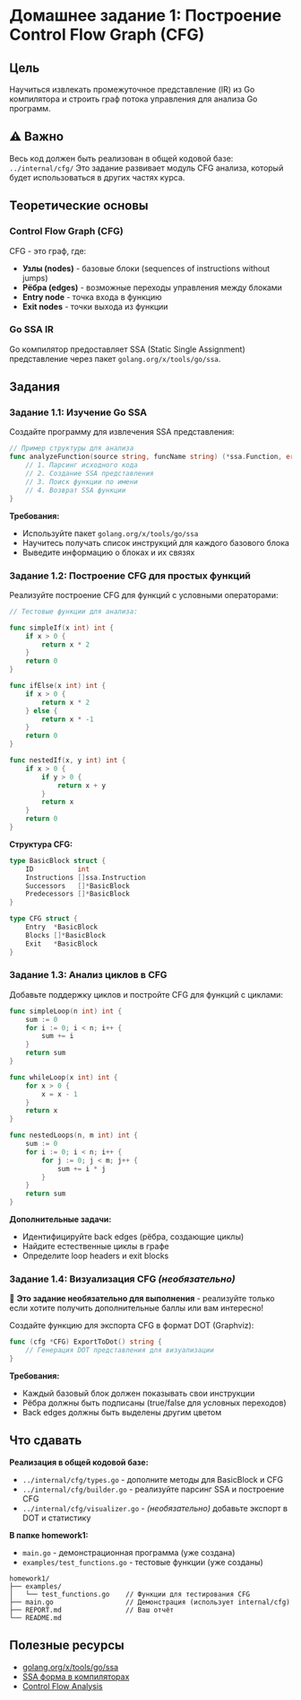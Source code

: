 # Домашнее задание 1: Построение Control Flow Graph (CFG)

## Цель
Научиться извлекать промежуточное представление (IR) из Go компилятора и строить граф потока управления для анализа Go программ.

## ⚠️ Важно
Весь код должен быть реализован в общей кодовой базе: `../internal/cfg/`
Это задание развивает модуль CFG анализа, который будет использоваться в других частях курса.

## Теоретические основы

### Control Flow Graph (CFG)
CFG - это граф, где:
- **Узлы (nodes)** - базовые блоки (sequences of instructions without jumps)
- **Рёбра (edges)** - возможные переходы управления между блоками
- **Entry node** - точка входа в функцию
- **Exit nodes** - точки выхода из функции

### Go SSA IR
Go компилятор предоставляет SSA (Static Single Assignment) представление через пакет `golang.org/x/tools/go/ssa`.

## Задания

### Задание 1.1: Изучение Go SSA
Создайте программу для извлечения SSA представления:

```go
// Пример структуры для анализа
func analyzeFunction(source string, funcName string) (*ssa.Function, error) {
    // 1. Парсинг исходного кода
    // 2. Создание SSA представления  
    // 3. Поиск функции по имени
    // 4. Возврат SSA функции
}
```

**Требования:**
- Используйте пакет `golang.org/x/tools/go/ssa`
- Научитесь получать список инструкций для каждого базового блока
- Выведите информацию о блоках и их связях

### Задание 1.2: Построение CFG для простых функций
Реализуйте построение CFG для функций с условными операторами:

```go
// Тестовые функции для анализа:

func simpleIf(x int) int {
    if x > 0 {
        return x * 2
    }
    return 0
}

func ifElse(x int) int {
    if x > 0 {
        return x * 2
    } else {
        return x * -1
    }
    return 0
}

func nestedIf(x, y int) int {
    if x > 0 {
        if y > 0 {
            return x + y
        }
        return x
    }
    return 0
}
```

**Структура CFG:**
```go
type BasicBlock struct {
    ID           int
    Instructions []ssa.Instruction
    Successors   []*BasicBlock
    Predecessors []*BasicBlock
}

type CFG struct {
    Entry  *BasicBlock
    Blocks []*BasicBlock
    Exit   *BasicBlock
}
```

### Задание 1.3: Анализ циклов в CFG
Добавьте поддержку циклов и постройте CFG для функций с циклами:

```go
func simpleLoop(n int) int {
    sum := 0
    for i := 0; i < n; i++ {
        sum += i
    }
    return sum
}

func whileLoop(x int) int {
    for x > 0 {
        x = x - 1
    }
    return x
}

func nestedLoops(n, m int) int {
    sum := 0
    for i := 0; i < n; i++ {
        for j := 0; j < m; j++ {
            sum += i * j
        }
    }
    return sum
}
```

**Дополнительные задачи:**
- Идентифицируйте back edges (рёбра, создающие циклы)
- Найдите естественные циклы в графе
- Определите loop headers и exit blocks

### Задание 1.4: Визуализация CFG *(необязательно)*
🎯 **Это задание необязательно для выполнения** - реализуйте только если хотите получить дополнительные баллы или вам интересно!

Создайте функцию для экспорта CFG в формат DOT (Graphviz):

```go
func (cfg *CFG) ExportToDot() string {
    // Генерация DOT представления для визуализации
}
```

**Требования:**
- Каждый базовый блок должен показывать свои инструкции
- Рёбра должны быть подписаны (true/false для условных переходов)
- Back edges должны быть выделены другим цветом

## Что сдавать

**Реализация в общей кодовой базе:**
- `../internal/cfg/types.go` - дополните методы для BasicBlock и CFG
- `../internal/cfg/builder.go` - реализуйте парсинг SSA и построение CFG  
- `../internal/cfg/visualizer.go` - *(необязательно)* добавьте экспорт в DOT и статистику

**В папке homework1:**
- `main.go` - демонстрационная программа (уже создана)
- `examples/test_functions.go` - тестовые функции (уже созданы)

```
homework1/
├── examples/
│   └── test_functions.go    // Функции для тестирования CFG
├── main.go                  // Демонстрация (использует internal/cfg)
├── REPORT.md                // Ваш отчёт
└── README.md
```

## Полезные ресурсы
- [golang.org/x/tools/go/ssa](https://pkg.go.dev/golang.org/x/tools/go/ssa)
- [SSA форма в компиляторах](https://en.wikipedia.org/wiki/Static_single_assignment_form)
- [Control Flow Analysis](https://en.wikipedia.org/wiki/Control-flow_analysis)